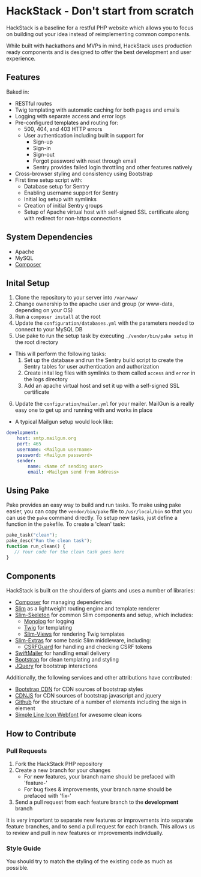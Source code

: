 # HackStack - Don't start from scratch

HackStack is a baseline for a restful PHP website which allows you to focus on building out your idea instead of reimplementing common components.


While built with hackathons and MVPs in mind, HackStack uses production ready components and is designed to offer the best development and user experience.

## Features
Baked in:
* RESTful routes
* Twig templating with automatic caching for both pages and emails
* Logging with separate access and error logs
* Pre-configured templates and routing for:
    * 500, 404, and 403 HTTP errors
    * User authentication including built in support for
       * Sign-up
       * Sign-in
       * Sign-out
       * Forgot password with reset through email
       * Sentry provides failed login throttling and other features natively 
* Cross-browser styling and consistency using Bootstrap
* First time setup script with:
    * Database setup for Sentry
    * Enabling username support for Sentry
    * Initial log setup with symlinks
    * Creation of initial Sentry groups
    * Setup of Apache virtual host with self-signed SSL certificate along with redirect for non-https connections

## System Dependencies
* Apache
* MySQL
* [Composer](https://getcomposer.org/)

## Inital Setup
1. Clone the repository to your server into `/var/www/`
2. Change ownership to the apache user and group (or www-data, depending on your OS)
3. Run a `composer install` at the root
4. Update the `configuration/databases.yml` with the parameters needed to connect to your MySQL DB
5. Use pake to run the setup task by executing `./vendor/bin/pake setup` in the root directory
  * This will perform the following tasks:
    1. Set up the database and run the Sentry build script to create the Sentry tables for user authentication and authorization
    2. Create inital log files with symlinks to them called `access` and `error` in the logs directory
    3. Add an apache virtual host and set it up with a self-signed SSL certificate
6. Update the `configuration/mailer.yml` for your mailer. MailGun is a really easy one to get up and running with and works in place
  * A typical Mailgun setup would look like: 
```yaml
development:
    host: smtp.mailgun.org
    port: 465
    username: <Mailgun username>
    password: <Mailgun password>
    sender:
        name: <Name of sending user>
        email: <Mailgun send from Address>
```

## Using Pake
Pake provides an easy way to build and run tasks. To make using pake easier, you can copy the `vendor/bin/pake` file to `/usr/local/bin` so that you can use the `pake` command directly. To setup new tasks, just define a function in the pakefile. To create a 'clean' task:
```php
pake_task("clean");
pake_desc("Run the clean task");
function run_clean() {
   // Your code for the clean task goes here
}
```

## Components
HackStack is built on the shoulders of giants and uses a number of libraries:

* [Composer](https://github.com/composer/composer) for managing dependencies
* [Slim](https://github.com/composer/composer) as a lightweight routing engine and template renderer
* [Slim-Skeleton](https://github.com/codeguy/Slim-Skeleton) for common Slim components and setup, which includes:
    * [Monolog](https://github.com/Seldaek/monolog) for logging
    * [Twig](https://github.com/fabpot/Twig) for templating
    * [Slim-Views](https://github.com/codeguy/Slim-Views) for rendering Twig templates
* [Slim-Extras](https://github.com/codeguy/Slim-Extras) for some basic Slim middleware, including:
    * [CSRFGuard](https://github.com/codeguy/Slim-Extras/blob/master/Middleware/CsrfGuard.php) for handling and checking CSRF tokens
* [SwiftMailer](https://github.com/swiftmailer/swiftmailer) for handling email delivery
* [Bootstrap](https://github.com/twbs/bootstrap) for clean templating and styling
* [JQuery](https://github.com/jquery/jquery) for bootstrap interactions

Additionally, the following services and other attributions have contributed:

* [Bootstrap CDN](http://www.bootstrapcdn.com) for CDN sources of bootstrap styles
* [CDNJS](http://cdnjs.com/) for CDN sources of bootstrap javascript and jquery
* [Github](http://www.github.com) for the structure of a number of elements including the sign in element
* [Simple Line Icon Webfont](http://graphicburger.com/simple-line-icons-webfont/) for awesome clean icons


## How to Contribute

### Pull Requests

1. Fork the HackStack PHP repository
2. Create a new branch for your changes
    * For new features, your branch name should be prefaced with 'feature-'
    * For bug fixes & improvements, your branch name should be prefaced with 'fix-'
3. Send a pull request from each feature branch to the **development** branch

It is very important to separate new features or improvements into separate feature branches, and to send a
pull request for each branch. This allows us to review and pull in new features or improvements individually.

### Style Guide

You should try to match the styling of the existing code as much as possible.
